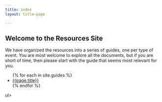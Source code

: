 ```yaml
---
title: index
layout: title-page

---
```

## Welcome to the Resources Site

We have organized the resources into a series of guides, one per type of event. You are most welcome to explore all the documents, but if you are short of time, then please start with the guide that seems most relevant for you.

<ul>
{% for each in site.guides %}
<li><a href="{{each.url}}">{{page.title}}</a></li>
{% endfor %}
</ul>ul>

